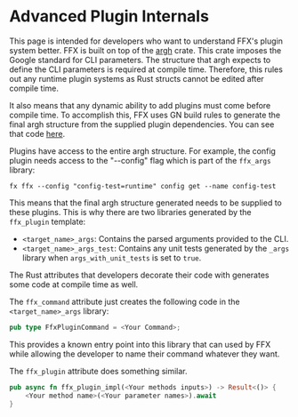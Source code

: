 # Advanced Plugin Internals

This page is intended for developers who want to understand FFX's plugin system
better. FFX is built on top of the [argh](https://docs.rs/argh/0.1.3/argh/)
crate. This crate imposes the Google standard for CLI parameters. The structure
that argh expects to define the CLI parameters is required at compile time.
Therefore, this rules out any runtime plugin systems as Rust structs cannot be
edited after compile time.

It also means that any dynamic ability to add plugins must come before compile
time. To accomplish this, FFX uses GN build rules to generate the final argh
structure from the supplied plugin dependencies.  You can see that code
[here](/src/developer/ffx/build/ffx.gni#35).

Plugins have access to the entire argh structure.
For example, the config plugin needs access to the "--config" flag
which is part of the `ffx_args` library:

```posix-terminal
fx ffx --config "config-test=runtime" config get --name config-test
```

This means that the final argh structure generated needs to be supplied to these
plugins. This is why there are two libraries generated by the `ffx_plugin` template:

-   `<target_name>_args`: Contains the parsed arguments provided to the CLI.
-   `<target_name>_args_test`: Contains any unit tests generated by the `_args`
    library when `args_with_unit_tests` is set to `true`.

The Rust attributes that developers decorate their code with generates some code
at compile time as well.

The `ffx_command` attribute just creates the following code in the
`<target_name>_args` library:

```rust
pub type FfxPluginCommand = <Your Command>;
```

This provides a known entry point into this library that can used by FFX while
allowing the developer to name their command whatever they want.

The `ffx_plugin` attribute does something similar.

```rust
pub async fn ffx_plugin_impl(<Your methods inputs>) -> Result<()> {
    <Your method name>(<Your parameter names>).await
}
```
